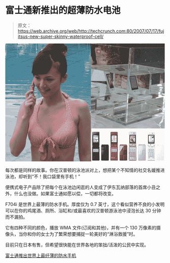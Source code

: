 # 富士通新推出的超薄防水电池

> 原文：<https://web.archive.org/web/http://techcrunch.com:80/2007/07/17/fujitsus-new-super-skinny-waterproof-cell/>

![fujitsu](img/c85b7e89cd13441ef8577554f650545c.png)

每次都是同样的故事。你在汉普顿的泳池派对上，想把某个不知情的社交名媛推进泳池，却听到“不！我口袋里有手机！”

便携式电子产品除了把每个在泳池边闲逛的人变成了伊东瓦纳部落的首席小丑之外，什么也没做。如果富士通如愿以偿，一切都将改变。

F704i 是世界上最薄的防水手机。厚度仅为 0.7 英寸，这个看似营养不良的小发明可以在你的鸡尾酒、厕所、浴缸和/或最喜欢的汉普顿游泳池中浸泡长达 30 分钟而不漏拍。

它有四种不同的颜色，播放 WMA 文件(订阅和其他)，并有一个 130 万像素的摄像头，当你和你的女士为了繁荣想要捕捉一轮美好的“淋浴救援”时。

目前只在日本有售，但希望很快能在世界各地的笨拙/活泼的公民中实现。

[富士通推出世界上最纤薄的防水手机](https://web.archive.org/web/20140311005716/http://www.reghardware.co.uk/2007/07/17/je_fujitsu_waterproof_phone/)